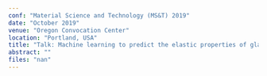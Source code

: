 ```yaml
---
conf: "Material Science and Technology (MS&T) 2019"
date: "October 2019"
venue: "Oregon Convocation Center"
location: "Portland, USA"
title: "Talk: Machine learning to predict the elastic properties of glasses"
abstract: ""
files: "nan"
---
```


<!--  -->

